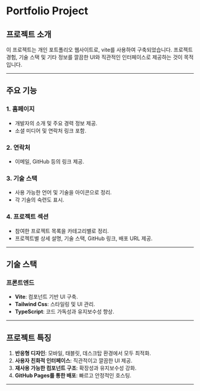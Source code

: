 


# **Portfolio Project**

## **프로젝트 소개**

이 프로젝트는 개인 포트폴리오 웹사이트로, vite를 사용하여 구축되었습니다. 프로젝트 경험, 기술 스택 및 기타 정보를 깔끔한 UI와 직관적인 인터페이스로 제공하는 것이 목적입니다.

---

## **주요 기능**

### 1. **홈페이지**
- 개발자의 소개 및 주요 경력 정보 제공.
- 소셜 미디어 및 연락처 링크 포함.

### 2. **연락처**
- 이메일, GitHub 등의 링크 제공.

### 3. **기술 스택**
- 사용 가능한 언어 및 기술을 아이콘으로 정리.
- 각 기술의 숙련도 표시.

### 4. **프로젝트 섹션**
- 참여한 프로젝트 목록을 카테고리별로 정리.
- 프로젝트별 상세 설명, 기술 스택, GitHub 링크, 배포 URL 제공.

---

## **기술 스택**

### **프론트엔드**
- **Vite**: 컴포넌트 기반 UI 구축.
- **Tailwind Css**: 스타일링 및 UI 관리.
- **TypeScript**: 코드 가독성과 유지보수성 향상.

---

## **프로젝트 특징**

1. **반응형 디자인**: 모바일, 태블릿, 데스크탑 환경에서 모두 최적화.
2. **사용자 친화적 인터페이스**: 직관적이고 깔끔한 UI 제공.
3. **재사용 가능한 컴포넌트 구조**: 확장성과 유지보수성 강화.
4. **GitHub Pages를 통한 배포**: 빠르고 안정적인 호스팅.

---
